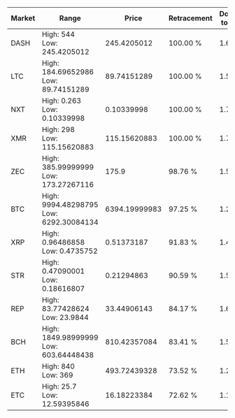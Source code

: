 | Market | Range | Price| Retracement | Doubles to 50% |
| --- | --- | --- | --- | --- |
| DASH | High: 544<br />Low: 245.4205012 | 245.4205012 | 100.00 % | 1.61 |
| LTC | High: 184.69652986<br />Low: 89.74151289 | 89.74151289 | 100.00 % | 1.53 |
| NXT | High: 0.263<br />Low: 0.10339998 | 0.10339998 | 100.00 % | 1.77 |
| XMR | High: 298<br />Low: 115.15620883 | 115.15620883 | 100.00 % | 1.79 |
| ZEC | High: 385.99999999<br />Low: 173.27267116 | 175.9 | 98.76 % | 1.59 |
| BTC | High: 9994.48298795<br />Low: 6292.30084134 | 6394.19999983 | 97.25 % | 1.27 |
| XRP | High: 0.96486858<br />Low: 0.4735752 | 0.51373187 | 91.83 % | 1.40 |
| STR | High: 0.47090001<br />Low: 0.18616807 | 0.21294863 | 90.59 % | 1.54 |
| REP | High: 83.77428624<br />Low: 23.9844 | 33.44906143 | 84.17 % | 1.61 |
| BCH | High: 1849.98999999<br />Low: 603.64448438 | 810.42357084 | 83.41 % | 1.51 |
| ETH | High: 840<br />Low: 369 | 493.72439328 | 73.52 % | 1.22 |
| ETC | High: 25.7<br />Low: 12.59395846 | 16.18223384 | 72.62 % | 1.18 |
